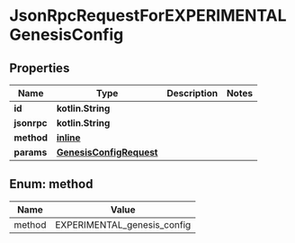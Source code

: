 
# JsonRpcRequestForEXPERIMENTALGenesisConfig

## Properties
| Name | Type | Description | Notes |
| ------------ | ------------- | ------------- | ------------- |
| **id** | **kotlin.String** |  |  |
| **jsonrpc** | **kotlin.String** |  |  |
| **method** | [**inline**](#Method) |  |  |
| **params** | [**GenesisConfigRequest**](GenesisConfigRequest.md) |  |  |


<a id="Method"></a>
## Enum: method
| Name | Value |
| ---- | ----- |
| method | EXPERIMENTAL_genesis_config |



